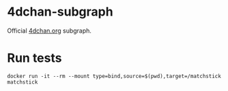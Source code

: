# 4dchan-subgraph

Official [4dchan.org](https://4dchan.org) subgraph.

# Run tests

`docker run -it --rm --mount type=bind,source=$(pwd),target=/matchstick matchstick`